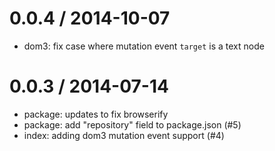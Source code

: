 
0.0.4 / 2014-10-07
==================

  * dom3: fix case where mutation event `target` is a text node

0.0.3 / 2014-07-14
==================

 * package: updates to fix browserify
 * package: add "repository" field to package.json (#5)
 * index: adding dom3 mutation event support (#4)
